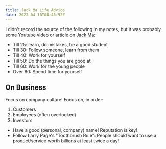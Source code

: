 ```yaml
---
title: Jack Ma Life Advice
date: 2022-04-16T08:46:52Z
---
```


I didn't record the source of the following in my notes, but it was probably some Youtube video or article on [Jack Ma](https://en.wikipedia.org/wiki/Jack_Ma):

* Till 25: learn, do mistakes, be a good student
* Till 30: Follow someone, learn from them
* Till 40: Work for yourself
* Till 50: Do the things you are good at
* Till 60: Work for the young people
* Over 60: Spend time for yourself

## On Business

Focus on company culture! Focus on, in order:

1. Customers
2. Employees (often overlooked)
3. Investors

* Have a good (personal, company) name! Reputation is key!
* Follow Larry Page's "Toothbrush Rule": People should want to use a product/service worth billions at least twice a day!

